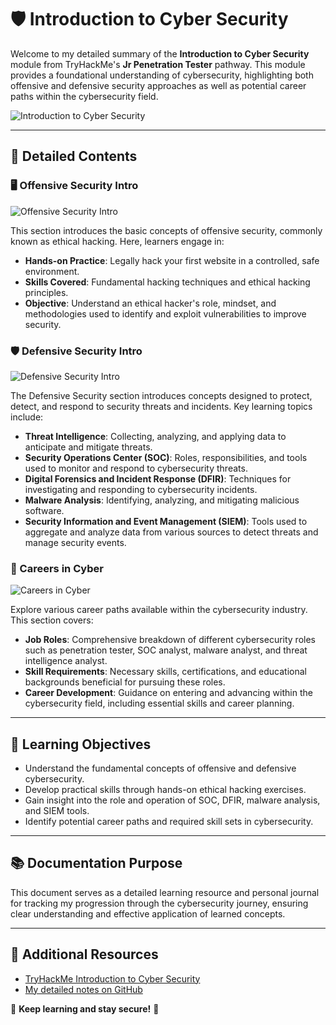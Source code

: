 # 🛡️ Introduction to Cyber Security

Welcome to my detailed summary of the **Introduction to Cyber Security** module from TryHackMe's **Jr Penetration Tester** pathway. This module provides a foundational understanding of cybersecurity, highlighting both offensive and defensive security approaches as well as potential career paths within the cybersecurity field.

![Introduction to Cyber Security](https://github.com/user-attachments/assets/d2880be2-845d-4272-b127-a7f8a91cdd3c)

---

## 📌 Detailed Contents

### 🖥️ Offensive Security Intro
![Offensive Security Intro](https://github.com/user-attachments/assets/0d1ca14c-6e5d-4e16-a873-822abb8d5a14)

This section introduces the basic concepts of offensive security, commonly known as ethical hacking. Here, learners engage in:

- **Hands-on Practice**: Legally hack your first website in a controlled, safe environment.
- **Skills Covered**: Fundamental hacking techniques and ethical hacking principles.
- **Objective**: Understand an ethical hacker's role, mindset, and methodologies used to identify and exploit vulnerabilities to improve security.

### 🛡️ Defensive Security Intro
![Defensive Security Intro](https://github.com/user-attachments/assets/2818ed2d-03f3-4123-8bba-def186b7ffd6)

The Defensive Security section introduces concepts designed to protect, detect, and respond to security threats and incidents. Key learning topics include:

- **Threat Intelligence**: Collecting, analyzing, and applying data to anticipate and mitigate threats.
- **Security Operations Center (SOC)**: Roles, responsibilities, and tools used to monitor and respond to cybersecurity threats.
- **Digital Forensics and Incident Response (DFIR)**: Techniques for investigating and responding to cybersecurity incidents.
- **Malware Analysis**: Identifying, analyzing, and mitigating malicious software.
- **Security Information and Event Management (SIEM)**: Tools used to aggregate and analyze data from various sources to detect threats and manage security events.

### 🚀 Careers in Cyber
![Careers in Cyber](https://github.com/user-attachments/assets/34c6633a-40e4-43ae-a0b5-2f015ffc8477)

Explore various career paths available within the cybersecurity industry. This section covers:

- **Job Roles**: Comprehensive breakdown of different cybersecurity roles such as penetration tester, SOC analyst, malware analyst, and threat intelligence analyst.
- **Skill Requirements**: Necessary skills, certifications, and educational backgrounds beneficial for pursuing these roles.
- **Career Development**: Guidance on entering and advancing within the cybersecurity field, including essential skills and career planning.

---

## 🎯 Learning Objectives
- Understand the fundamental concepts of offensive and defensive cybersecurity.
- Develop practical skills through hands-on ethical hacking exercises.
- Gain insight into the role and operation of SOC, DFIR, malware analysis, and SIEM tools.
- Identify potential career paths and required skill sets in cybersecurity.

---

## 📚 Documentation Purpose
This document serves as a detailed learning resource and personal journal for tracking my progression through the cybersecurity journey, ensuring clear understanding and effective application of learned concepts.

---

## 🔗 Additional Resources
- [TryHackMe Introduction to Cyber Security](https://tryhackme.com/path/outline/presecurity)
- [My detailed notes on GitHub](https://github.com/hackkim/TryHackMe/tree/master/thm-pre-security/introduction-to-cyber-security)

🌟 **Keep learning and stay secure!** 🌟
